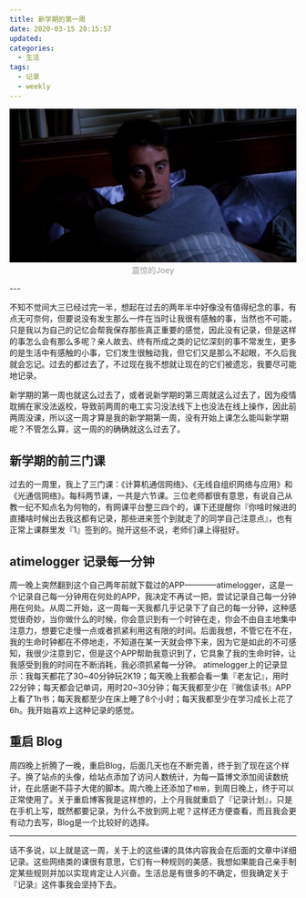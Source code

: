 ```yaml
---
title: 新学期的第一周
date: 2020-03-15 20:15:57
updated:
categories:
  - 生活
tags:
  - 记录
  - weekly
---
```

<p align="center" class="img">
    <img src="/assets/img/2020/astonished_joey.jpg" alt="astonished_joey" width="750">
    <span align="center" style="color:#999">震惊的Joey</span>
</p>
---

不知不觉间大三已经过完一半，想起在过去的两年半中好像没有值得纪念的事，有点无可奈何，但要说没有发生那么一件在当时让我很有感触的事，当然也不可能，只是我以为自己的记忆会帮我保存那些真正重要的感觉，因此没有记录，但是这样的事怎么会有那么多呢？亲人故去、终有所成之类的记忆深刻的事不常发生，更多的是生活中有感触的小事，它们发生很触动我，但它们又是那么不起眼，不久后我就会忘记。过去的都过去了，不过现在我不想就让现在的它们被遗忘，我要尽可能地记录。
<!--more-->

新学期的第一周也就这么过去了，或者说新学期的第三周就这么过去了，因为疫情耽搁在家没法返校，导致前两周的电工实习没法线下上也没法在线上操作，因此前两周没课，所以这一周才算是我的新学期第一周，没有开始上课怎么能叫新学期呢？不管怎么算，这一周的的确确就这么过去了。

## 新学期的前三门课

过去的一周里，我上了三门课：《计算机通信网络》、《无线自组织网络与应用》和《光通信网络》。每科两节课，一共是六节课。三位老师都很有意思，有说自己从教一纪不知点名为何物的，有网课平台整三四个的，课下还提醒你『你啥时候进的直播啥时候出去我这都有记录，那些进来签个到就走了的同学自己注意点』，也有正常上课群里发『1』签到的。抛开这些不说，老师们课上得挺好。

## atimelogger 记录每一分钟

周一晚上突然翻到这个自己两年前就下载过的APP————atimelogger，这是一个记录自己每一分钟用在何处的APP，我决定不再试一把，尝试记录自己每一分钟用在何处。从周二开始，这一周每一天我都几乎记录下了自己的每一分钟，这种感觉很奇妙，当你做什么的时候，你会意识到有一个时钟在走，你会不由自主地集中注意力，想要它走慢一点或者抓紧利用这有限的时间。后面我想，不管它在不在，我的生命时钟都在不停地走，不知道在某一天就会停下来，因为它是如此的不可感知，我很少注意到它，但是这个APP帮助我意识到了，它具象了我的生命时钟，让我感受到我的时间在不断消耗，我必须抓紧每一分钟。
atimelogger上的记录显示：我每天都花了30~40分钟玩2K19；每天晚上我都会看一集『老友记』，用时22分钟；每天都会记单词，用时20~30分钟；每天我都至少在『微信读书』APP上看了1h书；每天我都至少在床上睡了8个小时；每天我都至少在学习成长上花了6h。我开始喜欢上这种记录的感觉。

## 重启 Blog

周四晚上折腾了一晚，重启Blog，后面几天也在不断完善，终于到了现在这个样子。换了站点的头像，给站点添加了访问人数统计，为每一篇博文添加阅读数统计，在此感谢不蒜子大佬的脚本。周六晚上还添加了`相册`，到周日晚上，终于可以正常使用了。关于重启博客我是这样想的，上个月我就重启了『记录计划』，只是在手机上写，既然都要记录，为什么不放到网上呢？这样还方便查看，而且我会更有动力去写，Blog是一个比较好的选择。

---
话不多说，以上就是这一周，关于上的这些课的具体内容我会在后面的文章中详细记录。这些网络类的课很有意思，它们有一种规则的美感，我想如果能自己亲手制定某些规则并加以实现肯定让人兴奋。生活总是有很多的不确定，但我确定关于『记录』这件事我会坚持下去。
